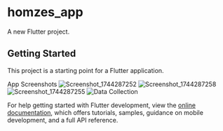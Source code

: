 # homzes_app

A new Flutter project.

## Getting Started

This project is a starting point for a Flutter application.


App Screenshots
![Screenshot_1744287252](https://github.com/user-attachments/assets/44e8816e-0936-4f67-a767-14b16642660d)
![Screenshot_1744287258](https://github.com/user-attachments/assets/75b1a869-7a80-4592-ae8a-de38b83c72a1)
![Screenshot_1744287255](https://github.com/user-attachments/assets/8e83674b-ed27-4773-b21c-3d1a2c95a70d)
![Data Collection](https://github.com/user-attachments/assets/795eed92-26f4-40f7-9ab3-ea7c8f3e843b)




For help getting started with Flutter development, view the
[online documentation](https://docs.flutter.dev/), which offers tutorials,
samples, guidance on mobile development, and a full API reference.

